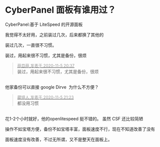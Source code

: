 # CyberPanel 面板有谁用过？


CyberPanel:基于 LiteSpeed 的开源面板

我觉得不太好用，之前装过几次，后来都换了其他的<img id="aimg_S05fo" onclick="zoom(this, this.src, 0, 0, 0)" class="zoom" src="https://cdn.jsdelivr.net/gh/hishis/forum-master/public/images/patch.gif" onmouseover="img_onmouseoverfunc(this)" onload="thumbImg(this)" border="0" alt="" />

装过几次，一直很不习惯。

装过，用起来很不习惯，尤其是备份，很烦

<div class="quote"><blockquote><font size="2"><a href="https://www.hostloc.com/forum.php?mod=redirect&amp;goto=findpost&amp;pid=9408588&amp;ptid=762957" target="_blank"><font color="#999999">萌䒤萌 发表于 2020-11-5 20:37</font></a></font><br />
装过，用起来很不习惯，尤其是备份，很烦</blockquote></div><br />
他家备份可以直接 google Dirve&nbsp;&nbsp;为什么不方便？

<div class="quote"><blockquote><font size="2"><a href="https://www.hostloc.com/forum.php?mod=redirect&amp;goto=findpost&amp;pid=9408812&amp;ptid=762957" target="_blank"><font color="#999999">藏镜人 发表于 2020-11-5 21:23</font></a></font><br />
都没用习惯</blockquote></div><br />
花1-2个小时就好，他的openlitespeed 挺不错的。 虽然 CSF 还比较简陋

操作不如宝塔方便，备份不如宝塔丰富，面板速度不行，现在不知道改善了没有

面板速度没有改善，不过无所谓，又不是整天在面板上。
